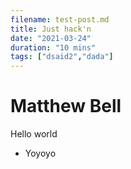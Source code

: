 ```yaml
---
filename: test-post.md
title: Just hack'n
date: "2021-03-24"
duration: "10 mins"
tags: ["dsaid2","dada"]
---
```


# Matthew Bell
Hello world

- Yoyoyo